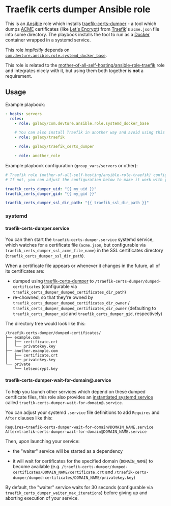 <!--
SPDX-FileCopyrightText: 2023 Slavi Pantaleev

SPDX-License-Identifier: AGPL-3.0-or-later
-->

# Traefik certs dumper Ansible role

This is an [Ansible](https://www.ansible.com/) role which installs [traefik-certs-dumper](https://github.com/ldez/traefik-certs-dumper) - a tool which dumps [ACME](https://en.wikipedia.org/wiki/Automatic_Certificate_Management_Environment) certificates (like [Let's Encrypt](https://letsencrypt.org/)) from [Traefik](https://traefik.io/)'s `acme.json` file into some directory. The playbook installs the tool to run as a [Docker](https://www.docker.com/) container wrapped in a systemd service.

This role *implicitly* depends on [`com.devture.ansible.role.systemd_docker_base`](https://github.com/devture/com.devture.ansible.role.systemd_docker_base).

This role is related to the [mother-of-all-self-hosting/ansible-role-traefik](https://github.com/mother-of-all-self-hosting/ansible-role-traefik) role and integrates nicely with it, but using them both together is **not** a requirement.

## Usage

Example playbook:

```yaml
- hosts: servers
  roles:
    - role: galaxy/com.devture.ansible.role.systemd_docker_base

    # You can also install Traefik in another way and avoid using this role.
    - role: galaxy/traefik

    - role: galaxy/traefik_certs_dumper

    - role: another_role
```

Example playbook configuration (`group_vars/servers` or other):

```yaml
# Traefik role (mother-of-all-self-hosting/ansible-role-traefik) configuration here, if you're using it.
# If not, you can adjust the configuration below to make it work with your own Traefik server.

traefik_certs_dumper_uid: "{{ my_uid }}"
traefik_certs_dumper_gid: "{{ my_gid }}"

traefik_certs_dumper_ssl_dir_path: "{{ traefik_ssl_dir_path }}"
```

### systemd

#### traefik-certs-dumper.service

You can then start the `traefik-certs-dumper.service` systemd service, which watches for a certificate file (`acme.json`, but configurable via `traefik_certs_dumper_ssl_acme_file_name`) in the SSL certificates directory (`traefik_certs_dumper_ssl_dir_path`).

When a certificate file appears or whenever it changes in the future, all of its certificates are:

- dumped using [traefik-certs-dumper](https://github.com/ldez/traefik-certs-dumper) to `/traefik-certs-dumper/dumped-certificates` (configurable via `traefik_certs_dumper_dumped_certificates_dir_path`)
- re-chowned, so that they're owned by `traefik_certs_dumper_dumped_certificates_dir_owner` / `traefik_certs_dumper_dumped_certificates_dir_owner` (defaulting to `traefik_certs_dumper_uid` and `traefik_certs_dumper_gid`, respectively)

The directory tree would look like this:

```
/traefik-certs-dumper/dumped-certificates/
├── example.com
│   ├── certificate.crt
│   └── privatekey.key
├── another.example.com
│   ├── certificate.crt
│   └── privatekey.key
└── private
    └── letsencrypt.key
```

#### traefik-certs-dumper-wait-for-domain@.service

To help you launch other services which depend on these dumped certificate files, this role also provides an [instantiated systemd service](https://www.freedesktop.org/software/systemd/man/systemd.service.html#Service%20Templates) called `traefik-certs-dumper-wait-for-domain@.service`.

You can adjust your systemd `.service` file definitions to add `Requires` and `After` clauses like this:

```
Requires=traefik-certs-dumper-wait-for-domain@DOMAIN_NAME.service
After=traefik-certs-dumper-wait-for-domain@DOMAIN_NAME.service
```

Then, upon launching your service:

- the "waiter" service will be started as a dependency

- it will wait for certificates for the specified domain (`DOMAIN_NAME`) to become available (e.g. `/traefik-certs-dumper/dumped-certificates/DOMAIN_NAME/certificate.crt` and `/traefik-certs-dumper/dumped-certificates/DOMAIN_NAME/privatekey.key`)

By default, the "waiter" service waits for 30 seconds (configurable via `traefik_certs_dumper_waiter_max_iterations`) before giving up and aborting execution of your service.
